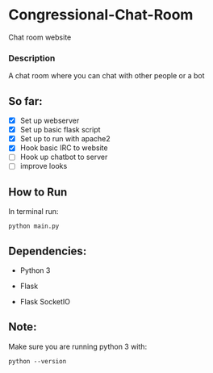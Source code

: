 # Congressional-Chat-Room
Chat room website

### Description
A chat room where you can chat with other people or a bot

## So far:
- [X] Set up webserver
- [X] Set up basic flask script
- [X] Set up to run with apache2
- [X] Hook basic IRC to website
- [ ] Hook up chatbot to server
- [ ] improve looks

## How to Run
In terminal run:
```
python main.py
```

## Dependencies:
* Python 3

* Flask

* Flask SocketIO

## Note:
Make sure you are running python 3 with:
```
python --version
```
